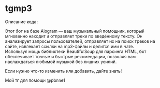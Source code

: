 # tgmp3
Описание кода:

Этот бот на базе Aiogram — ваш музыкальный помощник, который мгновенно находит и отправляет треки по введённому тексту. Он анализирует запросы пользователей, отправляет их на поиск треков на сайте, извлекает ссылки на mp3-файлы и делится ими в чате. Используя мощь библиотеки BeautifulSoup для парсинга HTML, бот обеспечивает точные и быстрые рекомендации, позволяя вам наслаждаться любимой музыкой без лишних усилий.

Если нужно что-то изменить или добавить, дайте знать!

Мой тг для помощи @pbnne1
